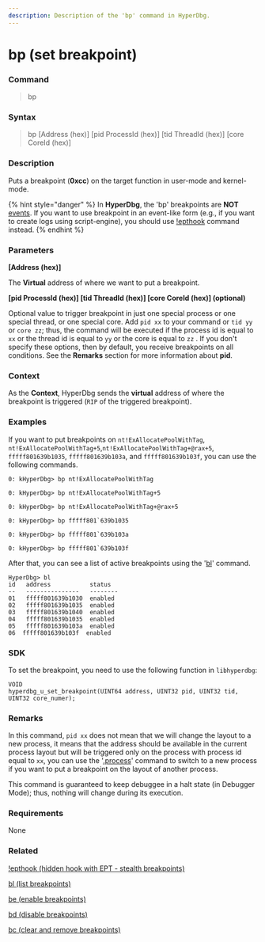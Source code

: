 ```yaml
---
description: Description of the 'bp' command in HyperDbg.
---
```


# bp (set breakpoint)

### Command

> bp

### Syntax

> bp \[Address (hex)] \[pid ProcessId (hex)] \[tid ThreadId (hex)] \[core CoreId (hex)]

### Description

Puts a breakpoint (**0xcc**) on the target function in user-mode and kernel-mode.

{% hint style="danger" %}
In **HyperDbg**, the 'bp' breakpoints are **NOT** [events](https://docs.hyperdbg.org/design/debugger-internals/events). If you want to use breakpoint in an event-like form (e.g., if you want to create logs using script-engine), you should use [!epthook](https://docs.hyperdbg.org/commands/extension-commands/epthook) command instead.
{% endhint %}

### Parameters

**\[Address (hex)]**

The **Virtual** address of where we want to put a breakpoint.

**\[pid ProcessId (hex)] \[tid ThreadId (hex)] \[core CoreId (hex)] (optional)**

Optional value to trigger breakpoint in just one special process or one special thread, or one special core. Add `pid xx` to your command or `tid yy` or `core zz`; thus, the command will be executed if the process id is equal to `xx` or the thread id is equal to `yy` or the core is equal to `zz` . If you don't specify these options, then by default, you receive breakpoints on all conditions. See the **Remarks** section for more information about **pid**.

### Context

As the **Context**, HyperDbg sends the **virtual** address of where the breakpoint is triggered (`RIP` of the triggered breakpoint).

### Examples

If you want to put breakpoints on `nt!ExAllocatePoolWithTag`, `nt!ExAllocatePoolWithTag+5`,`nt!ExAllocatePoolWithTag+@rax+5`, `fffff801639b1035`, `fffff801639b103a`, and `fffff801639b103f`, you can use the following commands.

```
0: kHyperDbg> bp nt!ExAllocatePoolWithTag
```

```
0: kHyperDbg> bp nt!ExAllocatePoolWithTag+5
```

```
0: kHyperDbg> bp nt!ExAllocatePoolWithTag+@rax+5
```

```
0: kHyperDbg> bp fffff801`639b1035
```

```
0: kHyperDbg> bp fffff801`639b103a
```

```
0: kHyperDbg> bp fffff801`639b103f
```

After that, you can see a list of active breakpoints using the '[bl](https://docs.hyperdbg.org/commands/debugging-commands/bl)' command.

```
HyperDbg> bl
id   address           status
--   ---------------   --------
01   fffff801639b1030  enabled
02   fffff801639b1035  enabled
03   fffff801639b1040  enabled
04   fffff801639b1035  enabled
05   fffff801639b103a  enabled
06  fffff801639b103f  enabled
```

### SDK

To set the breakpoint, you need to use the following function in `libhyperdbg`:

```clike
VOID
hyperdbg_u_set_breakpoint(UINT64 address, UINT32 pid, UINT32 tid, UINT32 core_numer);
```

### Remarks

In this command, `pid xx` does not mean that we will change the layout to a new process, it means that the address should be available in the current process layout but will be triggered only on the process with process id equal to `xx`, you can use the '[.process](https://docs.hyperdbg.org/commands/meta-commands/.process)' command to switch to a new process if you want to put a breakpoint on the layout of another process.

This command is guaranteed to keep debuggee in a halt state (in Debugger Mode); thus, nothing will change during its execution.

### Requirements

None

### Related

[!epthook (hidden hook with EPT - stealth breakpoints)](https://docs.hyperdbg.org/commands/extension-commands/epthook)

[bl (list breakpoints)](https://docs.hyperdbg.org/commands/debugging-commands/bl)

[be (enable breakpoints)](https://docs.hyperdbg.org/commands/debugging-commands/be)

[bd (disable breakpoints)](https://docs.hyperdbg.org/commands/debugging-commands/bd)

[bc (clear and remove breakpoints)](https://docs.hyperdbg.org/commands/debugging-commands/bc)
